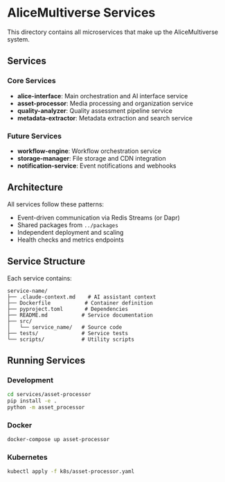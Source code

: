 # AliceMultiverse Services

This directory contains all microservices that make up the AliceMultiverse system.

## Services

### Core Services
- **alice-interface**: Main orchestration and AI interface service
- **asset-processor**: Media processing and organization service
- **quality-analyzer**: Quality assessment pipeline service
- **metadata-extractor**: Metadata extraction and search service

### Future Services
- **workflow-engine**: Workflow orchestration service
- **storage-manager**: File storage and CDN integration
- **notification-service**: Event notifications and webhooks

## Architecture

All services follow these patterns:
- Event-driven communication via Redis Streams (or Dapr)
- Shared packages from `../packages`
- Independent deployment and scaling
- Health checks and metrics endpoints

## Service Structure

Each service contains:
```
service-name/
├── .claude-context.md    # AI assistant context
├── Dockerfile           # Container definition
├── pyproject.toml       # Dependencies
├── README.md           # Service documentation
├── src/
│   └── service_name/   # Source code
├── tests/              # Service tests
└── scripts/            # Utility scripts
```

## Running Services

### Development
```bash
cd services/asset-processor
pip install -e .
python -m asset_processor
```

### Docker
```bash
docker-compose up asset-processor
```

### Kubernetes
```bash
kubectl apply -f k8s/asset-processor.yaml
```